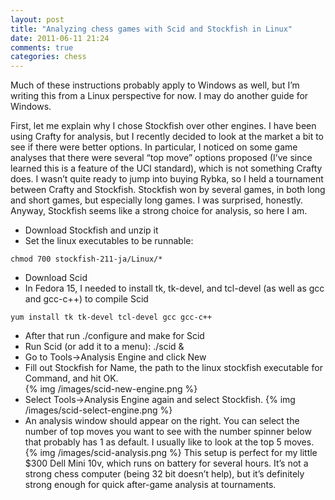 ```yaml
---
layout: post
title: "Analyzing chess games with Scid and Stockfish in Linux"
date: 2011-06-11 21:24
comments: true
categories: chess
---
```

Much of these instructions probably apply to Windows as well, but I’m writing this from a Linux perspective for now. I may do another guide for Windows.
<!--more-->
First, let me explain why I chose Stockfish over other engines. I have been using Crafty for analysis, but I recently decided to look at the market a bit to see if there were better options. In particular, I noticed on some game analyses that there were several “top move” options proposed (I’ve since learned this is a feature of the UCI standard), which is not something Crafty does. I wasn’t quite ready to jump into buying Rybka, so I held a tournament between Crafty and Stockfish. Stockfish won by several games, in both long and short games, but especially long games. I was surprised, honestly. Anyway, Stockfish seems like a strong choice for analysis, so here I am.

* Download Stockfish and unzip it
* Set the linux executables to be runnable:
```
chmod 700 stockfish-211-ja/Linux/*
```
* Download Scid
* In Fedora 15, I needed to install tk, tk-devel, and tcl-devel (as well as gcc and gcc-c++) to compile Scid
```
yum install tk tk-devel tcl-devel gcc gcc-c++
```
* After that run ./configure and make for Scid
* Run Scid (or add it to a menu): ./scid &
* Go to Tools->Analysis Engine and click New
* Fill out Stockfish for Name, the path to the linux stockfish executable for Command, and hit OK.  
{% img /images/scid-new-engine.png %}
* Select Tools->Analysis Engine again and select Stockfish. 
{% img /images/scid-select-engine.png %}
* An analysis window should appear on the right. You can select the number of top moves you want to see with the number spinner below that probably has 1 as default. I usually like to look at the top 5 moves. 
{% img /images/scid-analysis.png %}
This setup is perfect for my little $300 Dell Mini 10v, which runs on battery for several hours. It’s not a strong chess computer (being 32 bit doesn’t help), but it’s definitely strong enough for quick after-game analysis at tournaments.
